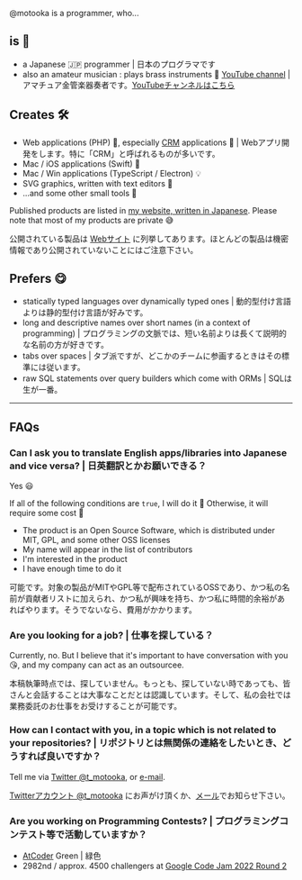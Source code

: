 @motooka is a programmer, who...

## is 🤗
- a Japanese 🇯🇵 programmer | 日本のプログラマです
- also an amateur musician : plays brass instruments 🎺 [YouTube channel](https://www.youtube.com/channel/UCbdwwQNRq0UvDp1OhWzd7IA) | アマチュア金管楽器奏者です。[YouTubeチャンネルはこちら](https://www.youtube.com/channel/UCbdwwQNRq0UvDp1OhWzd7IA)

## Creates 🛠
- Web applications (PHP) 🐘, especially [CRM](https://en.wikipedia.org/wiki/Customer_relationship_management) applications 🤝 | Webアプリ開発をします。特に「CRM」と呼ばれるものが多いです。
- Mac / iOS applications (Swift) 🍎
- Mac / Win applications (TypeScript / Electron) 💡
- SVG graphics, written with text editors 📝
- ...and some other small tools 🐜

Published products are listed in [my website, written in Japanese](https://www.tmotooka.com/). Please note that most of my products are private 😅 

公開されている製品は [Webサイト](https://www.tmotooka.com/) に列挙してあります。ほとんどの製品は機密情報であり公開されていないことにはご注意下さい。

## Prefers 😋
- statically typed languages over dynamically typed ones | 動的型付け言語よりは静的型付け言語が好みです。
- long and descriptive names over short names (in a context of programming) | プログラミングの文脈では、短い名前よりは長くて説明的な名前の方が好きです。
- tabs over spaces | タブ派ですが、どこかのチームに参画するときはその標準には従います。
- raw SQL statements over query builders which come with ORMs | SQLは生が一番。

----

## FAQs

### Can I ask you to translate English apps/libraries into Japanese and vice versa? | 日英翻訳とかお願いできる？
Yes 😃

If all of the following conditions are `true`, I will do it 💪 Otherwise, it will require some cost 🤑
- The product is an Open Source Software, which is distributed under MIT, GPL, and some other OSS licenses
- My name will appear in the list of contributors
- I'm interested in the product
- I have enough time to do it

可能です。対象の製品がMITやGPL等で配布されているOSSであり、かつ私の名前が貢献者リストに加えられ、かつ私が興味を持ち、かつ私に時間的余裕があればやります。そうでないなら、費用がかかります。

### Are you looking for a job? | 仕事を探している？
Currently, no. But I believe that it's important to have conversation with you 😘, and my company can act as an outsourcee.

本稿執筆時点では、探していません。もっとも、探していない時であっても、皆さんと会話することは大事なことだとは認識しています。そして、私の会社では業務委託のお仕事をお受けすることが可能です。

### How can I contact with you, in a topic which is not related to your repositories? | リポジトリとは無関係の連絡をしたいとき、どうすれば良いですか？
Tell me via [Twitter @t_motooka](https://twitter.com/t_motooka), or [e-mail](https://www.tmotooka.com/contacts.html).

[Twitterアカウント @t_motooka](https://twitter.com/t_motooka) にお声がけ頂くか、[メール](https://www.tmotooka.com/contacts.html)でお知らせ下さい。

### Are you working on Programming Contests? | プログラミングコンテスト等で活動していますか？
- [AtCoder](https://atcoder.jp/users/motooka) Green | 緑色
- 2982nd / approx. 4500 challengers at [Google Code Jam 2022 Round 2](https://codingcompetitions.withgoogle.com/codejam/round/00000000008778ec)
